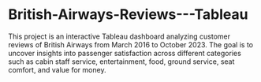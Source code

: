 # British-Airways-Reviews---Tableau
This project is an interactive Tableau dashboard analyzing customer reviews of British Airways from March 2016 to October 2023. The goal is to uncover insights into passenger satisfaction across different categories such as cabin staff service, entertainment, food, ground service, seat comfort, and value for money.
